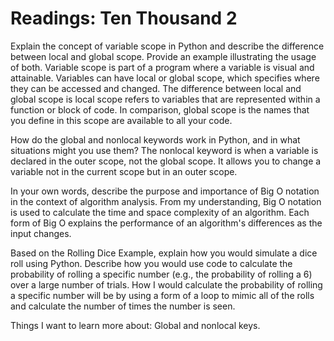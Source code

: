 # Readings: Ten Thousand 2

Explain the concept of variable scope in Python and describe the difference between local and global scope. Provide an example illustrating the usage of both.
Variable scope is part of a program where a variable is visual and attainable. Variables can have local or global scope, which specifies where they can be accessed and changed. The difference between local and global scope is local scope refers to variables that are represented within a function or block of code. In comparison, global scope is the names that you define in this scope are available to all your code.

How do the global and nonlocal keywords work in Python, and in what situations might you use them?
The nonlocal keyword is when a variable is declared in the outer scope, not the global scope. It allows you to change a variable not in the current scope but in an outer scope.

In your own words, describe the purpose and importance of Big O notation in the context of algorithm analysis.
From my understanding, Big O notation is used to calculate the time and space complexity of an algorithm. Each form of Big O explains the performance of an algorithm's differences as the input changes. 

Based on the Rolling Dice Example, explain how you would simulate a dice roll using Python. Describe how you would use code to calculate the probability of rolling a specific number (e.g., the probability of rolling a 6) over a large number of trials.
How I would calculate the probability of rolling a specific number will be by using a form of a loop to mimic all of the rolls and calculate the number of times the number is seen. 

Things I want to learn more about:
Global and nonlocal keys.
